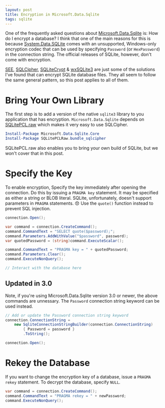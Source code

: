 ```yaml
---
layout: post
title: Encryption in Microsoft.Data.Sqlite
tags: sqlite
---
```


One of the frequently asked questions about [Microsoft.Data.Sqlite][1] is: How do I encrypt a database? I think that one
of the main reasons for this is because [System.Data.SQLite][2] comes with an unsupported, Windows-only encryption codec
that can be used by specifying `Password` (or `HexPassword`) in the connection string. The official releases of SQLite,
however, don't come with encryption.

[SEE][3], [SQLCipher][4], [SQLiteCrypt][5] & [wxSQLite3][6] are just some of the solutions I've found that can encrypt
SQLite database files. They all seem to follow the same general pattern, so this post applies to all of them.

Bring Your Own Library
======================
The first step is to add a version of the native `sqlite3` library to you application that has encryption.
`Microsoft.Data.Sqlite` depends on [SQLitePCL.raw][7] which makes it very easy to use SQLCipher.

```powershell
Install-Package Microsoft.Data.Sqlite.Core
Install-Package SQLitePCLRaw.bundle_sqlcipher
```

SQLitePCL.raw also enables you to bring your own build of SQLite, but we won't cover that in this post.

Specify the Key
===============
To enable encryption, Specify the key immediately after opening the connection. Do this by issuing a `PRAGMA key`
statement. It may be specified as either a string or BLOB literal. SQLite, unfortunately, doesn't support parameters in
`PRAGMA` statements. :disappointed: Use the `quote()` function instead to prevent SQL injection.

```csharp
connection.Open();

var command = connection.CreateCommand();
command.CommandText = "SELECT quote($password);";
command.Parameters.AddWithValue("$password", password);
var quotedPassword = (string)command.ExecuteScalar();

command.CommandText = "PRAGMA key = " + quotedPassword;
command.Parameters.Clear();
command.ExecuteNonQuery();

// Interact with the database here
```

Updated in 3.0
--------------

Note, if you're using Microsoft.Data.Sqlite version 3.0 or newer, the above commands are unnessary. The `Password` connection string keyword can be used instead.

```csharp
// Add or update the Password connection string keyword
connection.ConnectionString =
    new SqliteConnectionStringBuilder(connection.ConnectionString)
        { Password = password }
        .ToString();

connection.Open();
```

Rekey the Database
==================
If you want to change the encryption key of a database, issue a `PRAGMA rekey` statement. To decrypt the database,
specify `NULL`.

```csharp
var command = connection.CreateCommand();
command.CommandText = "PRAGMA rekey = " + newPassword;
command.ExecuteNonQuery();
```

  [1]: https://github.com/aspnet/Microsoft.Data.Sqlite
  [2]: http://system.data.sqlite.org/index.html/doc/trunk/www/index.wiki
  [3]: http://www.hwaci.com/sw/sqlite/see.html
  [4]: https://www.zetetic.net/sqlcipher/
  [5]: http://sqlite-crypt.com/index.htm
  [6]: https://github.com/utelle/wxsqlite3
  [7]: https://github.com/ericsink/SQLitePCL.raw
